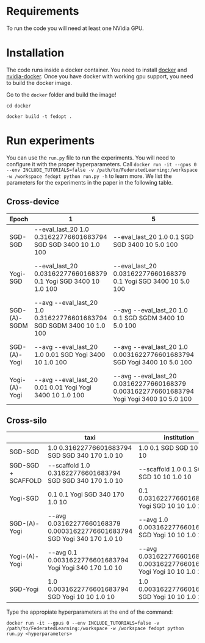 # Requirements

 To run the code you will need at least one NVidia GPU.

# Installation

The code runs inside a docker container. You need to install [docker](https://docs.docker.com/get-docker/) and [nvidia-docker](https://docs.nvidia.com/datacenter/cloud-native/container-toolkit/install-guide.html#docker). Once you have docker with working gpu support, you need to build the docker image.

Go to the `docker` folder and build the image!

`cd docker`

`docker build -t fedopt .`

# Run experiments

You can use the `run.py` file to run the experiments. You will need to configure it with the proper hyperparameters. Call `docker run -it --gpus 0 --env INCLUDE_TUTORIALS=false -v /path/to/FederatedLearning:/workspace -w /workspace fedopt python run.py -h` to learn more. We list the parameters for the experiments in the paper in the following table.

## Cross-device
| Epoch         | 1                                                                     | 5                                                                                        | 10                                                                               | 20                                                                               |
|---------------|-----------------------------------------------------------------------|------------------------------------------------------------------------------------------|----------------------------------------------------------------------------------|----------------------------------------------------------------------------------|
| SGD-SGD       | --eval_last_20 1.0 0.31622776601683794 SGD SGD 3400 10 1.0 100        | --eval_last_20 1.0 0.1 SGD SGD 3400 10 5.0 100                                           | --eval_last_20 1.0 0.1 SGD SGD 3400 10 10.0 100                                  | --eval_last_20 1.0 0.1 SGD SGD 3400 10 20.0 100                                  |
| Yogi-SGD      | --eval_last_20 0.03162277660168379 0.1 Yogi SGD 3400 10 1.0 100       | --eval_last_20 0.03162277660168379 0.1 Yogi SGD 3400 10 5.0 100                          | --eval_last_20 0.03162277660168379 0.03162277660168379 Yogi SGD 3400 10 10.0 100 | --eval_last_20 0.03162277660168379 0.03162277660168379 Yogi SGD 3400 10 20.0 100 |
| SGD-(A)-SGDM  | --avg --eval_last_20 1.0 0.31622776601683794 SGD SGDM 3400 10 1.0 100 | --avg --eval_last_20 1.0 0.1 SGD SGDM 3400 10 5.0 100                                    | --avg --eval_last_20 1.0 0.1 SGD SGDM 3400 10 10.0 100                           | --avg --eval_last_20 1.0 0.03162277660168379 SGD SGDM 3400 10 20.0 100           |
| SGD-(A)-Yogi  | --avg --eval_last_20 1.0 0.01 SGD Yogi 3400 10 1.0 100                | --avg --eval_last_20 1.0 0.0031622776601683794 SGD Yogi 3400 10 5.0 100                  | --avg --eval_last_20 1.0 0.0031622776601683794 SGD Yogi 3400 10 10.0 100         | --avg --eval_last_20 1.0 0.01 SGD Yogi 3400 10 20.0 100                          |
| Yogi-(A)-Yogi | --avg --eval_last_20 0.01 0.01 Yogi Yogi 3400 10 1.0 100              | --avg --eval_last_20 0.03162277660168379 0.0031622776601683794 Yogi Yogi 3400 10 5.0 100 | --avg --eval_last_20 0.03162277660168379 0.001 Yogi Yogi 3400 10 10.0 100        | --avg --eval_last_20 0.03162277660168379 0.001 Yogi Yogi 3400 10 20.0 100        |

## Cross-silo

|                    | taxi                                                                     | institution                                                            |
|--------------------|--------------------------------------------------------------------------|------------------------------------------------------------------------|
| SGD-SGD            | 1.0 0.31622776601683794 SGD SGD 340 170 1.0 10                           | 1.0 0.1 SGD SGD 10 10 1.0 10                                           |
| SGD-SGD + SCAFFOLD | --scaffold 1.0 0.31622776601683794 SGD SGD 340 170 1.0 10                | --scaffold 1.0 0.1 SGD SGD 10 10 1.0 10                                |
| Yogi-SGD           | 0.1 0.1 Yogi SGD 340 170 1.0 10                                          | 0.1 0.03162277660168379 Yogi SGD 10 10 1.0 10                          |
| SGD-(A)-Yogi       | --avg 0.03162277660168379 0.00031622776601683794 SGD Yogi 340 170 1.0 10 | --avg 1.0 0.0031622776601683794 SGD Yogi 10 10 1.0 10                  |
| Yogi-(A)-Yogi      | --avg 0.1 0.0031622776601683794 Yogi Yogi 340 170 1.0 10                 | --avg 0.03162277660168379 0.0031622776601683794 Yogi Yogi 10 10 1.0 10 |
| SGD-Yogi           | 1.0 0.0031622776601683794 SGD Yogi 10 10 1.0 10                          | 1.0 0.0031622776601683794 SGD Yogi 10 10 1.0 10                        |

Type the appropiate hyperparameters at the end of the command:

`docker run -it --gpus 0 --env INCLUDE_TUTORIALS=false -v /path/to/FederatedLearning:/workspace -w /workspace fedopt python run.py <hyperparameters>`